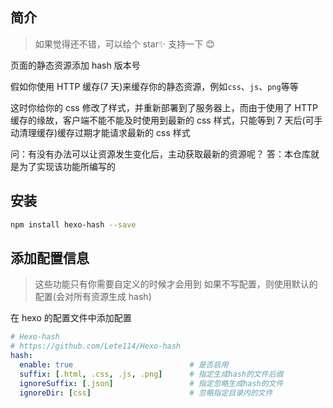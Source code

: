 ## 简介

> 如果觉得还不错，可以给个 star✨ 支持一下 😊

页面的静态资源添加 hash 版本号

假如你使用 HTTP 缓存(7 天)来缓存你的静态资源，例如`css`、`js`、`png`等等

这时你给你的 css 修改了样式，并重新部署到了服务器上，而由于使用了 HTTP 缓存的缘故，客户端不能不能及时使用到最新的 css 样式，只能等到 7 天后(可手动清理缓存)缓存过期才能请求最新的 css 样式

问：有没有办法可以让资源发生变化后，主动获取最新的资源呢？
答：本仓库就是为了实现该功能所编写的

## 安装

```bash
npm install hexo-hash --save
```

## 添加配置信息

> 这些功能只有你需要自定义的时候才会用到
> 如果不写配置，则使用默认的配置(会对所有资源生成 hash)

在 hexo 的配置文件中添加配置

```yml
# Hexo-hash
# https://github.com/Lete114/Hexo-hash
hash:
  enable: true                          # 是否启用
  suffix: [.html, .css, .js, .png]      # 指定生成hash的文件后缀
  ignoreSuffix: [.json]                 # 指定忽略生成hash的文件
  ignoreDir: [css]                      # 忽略指定目录内的文件
```